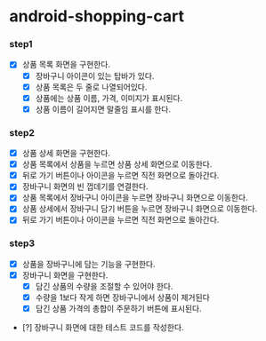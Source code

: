 # android-shopping-cart

### step1

- [x] 상품 목록 화면을 구현한다.
    - [x] 장바구니 아이콘이 있는 탑바가 있다.
    - [x] 상품 목록은 두 줄로 나열되어있다.
    - [x] 상품에는 상품 이름, 가격, 이미지가 표시된다.
    - [x] 상품 이름이 길어지면 말줄임 표시를 한다.

### step2

- [x] 상품 상세 화면을 구현한다.
- [x] 상품 목록에서 상품을 누르면 상품 상세 화면으로 이동한다.
- [x] 뒤로 가기 버튼이나 아이콘을 누르면 직전 화면으로 돌아간다.
- [x] 장바구니 화면의 빈 껍데기를 연결한다.
- [x] 상품 목록에서 장바구니 아이콘을 누르면 장바구니 화면으로 이동한다.
- [x] 상품 상세에서 장바구니 담기 버튼을 누르면 장바구니 화면으로 이동한다.
- [x] 뒤로 가기 버튼이나 아이콘을 누르면 직전 화면으로 돌아간다.

### step3

- [x] 상품을 장바구니에 담는 기능을 구현한다.
- [x] 장바구니 화면을 구현한다.
    - [x] 담긴 상품의 수량을 조절할 수 있어야 한다.
    - [x] 수량을 1보다 작게 하면 장바구니에서 상품이 제거된다
    - [x] 담긴 상품 가격의 총합이 주문하기 버튼에 표시된다.
- [?] 장바구니 화면에 대한 테스트 코드를 작성한다.